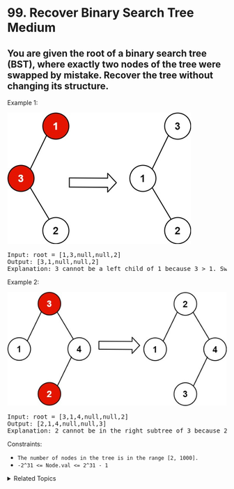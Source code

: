 # 99. Recover Binary Search Tree<br> Medium

## You are given the root of a binary search tree (BST), where exactly two nodes of the tree were swapped by mistake. Recover the tree without changing its structure.

Example 1:

![](assets/recover1.jpg)

<pre>
Input: root = [1,3,null,null,2]
Output: [3,1,null,null,2]
Explanation: 3 cannot be a left child of 1 because 3 > 1. Swapping 1 and 3 makes the BST valid.
</pre>

Example 2:

![](assets/recover2.jpg)

<pre>
Input: root = [3,1,4,null,null,2]
Output: [2,1,4,null,null,3]
Explanation: 2 cannot be in the right subtree of 3 because 2 < 3. Swapping 2 and 3 makes the BST valid.
</pre>

Constraints:

- `The number of nodes in the tree is in the range [2, 1000].`
- `-2^31 <= Node.val <= 2^31 - 1`

<details>

<summary> Related Topics </summary>

-   `Tree`
-   `Depth-first Search`

</details>
